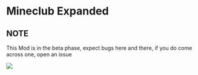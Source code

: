 # Mineclub Expanded

## NOTE

This Mod is in the beta phase, expect bugs here and there, if you do come across one, open an issue


![](https://i.imgur.com/77kxz8x.png)
